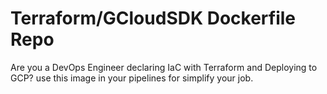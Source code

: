 # Terraform/GCloudSDK Dockerfile Repo
Are you a DevOps Engineer declaring IaC with Terraform and Deploying to GCP? use this image in your pipelines for simplify your job.

